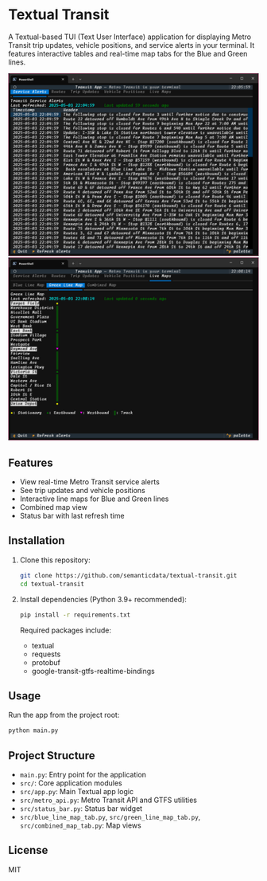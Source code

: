 # Textual Transit

A Textual-based TUI (Text User Interface) application for displaying Metro Transit trip updates, vehicle positions, and service alerts in your terminal. It features interactive tables and real-time map tabs for the Blue and Green lines.

![screenshot-1](screenshots/screenshot-1.png)
![screenshot-2](screenshots/screenshot-2.png)

## Features

- View real-time Metro Transit service alerts
- See trip updates and vehicle positions
- Interactive line maps for Blue and Green lines
- Combined map view
- Status bar with last refresh time

## Installation

1. Clone this repository:

   ```sh
   git clone https://github.com/semanticdata/textual-transit.git
   cd textual-transit
   ```

2. Install dependencies (Python 3.9+ recommended):

   ```sh
   pip install -r requirements.txt
   ```

   Required packages include:

   - textual
   - requests
   - protobuf
   - google-transit-gtfs-realtime-bindings

## Usage

Run the app from the project root:

```sh
python main.py
```

## Project Structure

- `main.py`: Entry point for the application
- `src/`: Core application modules
- `src/app.py`: Main Textual app logic
- `src/metro_api.py`: Metro Transit API and GTFS utilities
- `src/status_bar.py`: Status bar widget
- `src/blue_line_map_tab.py`, `src/green_line_map_tab.py`, `src/combined_map_tab.py`: Map views

## License

MIT
